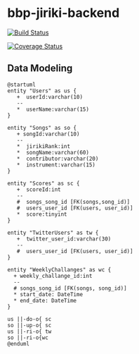 # bbp-jiriki-backend

[![Build Status](https://travis-ci.com/gogotea55t/bbp-jiriki-backend.svg?branch=master)](https://travis-ci.com/gogotea55t/bbp-jiriki-backend)

[![Coverage Status](https://coveralls.io/repos/github/gogotea55t/bbp-jiriki-backend/badge.svg?branch=master)](https://coveralls.io/github/gogotea55t/bbp-jiriki-backend?branch=master)

## Data Modeling

```
@startuml
entity "Users" as us {
   +  userId:varchar(10)
   --
   *  userName:varchar(15)
}

entity "Songs" as so {
   + songId:varchar(10)
   --
   *  jirikiRank:int
   *  songName:varchar(60)
   *  contributor:varchar(20)
   *  instrument:varchar(15)
}

entity "Scores" as sc {
   +  scoreId:int
   --
   #  songs_song_id [FK(songs,song_id)]
   #  users_user_id [FK(users, user_id)]
   *  score:tinyint
}

entity "TwitterUsers" as tw {
   +  twitter_user_id:varchar(30)
   --
   #  users_user_id [FK(users, user_id)]
}

entity "WeeklyChallanges" as wc {
  + weekly_challange_id:int
  --
  # songs_song_id [FK(songs, song_id)]
  * start_date: DateTime
  * end_date: DateTime
}

us ||-do-o{ sc
so ||-up-o{ sc
us ||-ri-o{ tw
so ||-ri-o{wc
@enduml
```